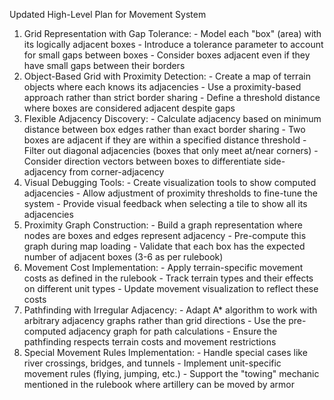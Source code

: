  Updated High-Level Plan for Movement System

  1. Grid Representation with Gap Tolerance:
    - Model each "box" (area) with its logically adjacent boxes
    - Introduce a tolerance parameter to account for small gaps between boxes
    - Consider boxes adjacent even if they have small gaps between their borders
  2. Object-Based Grid with Proximity Detection:
    - Create a map of terrain objects where each knows its adjacencies
    - Use a proximity-based approach rather than strict border sharing
    - Define a threshold distance where boxes are considered adjacent despite gaps
  3. Flexible Adjacency Discovery:
    - Calculate adjacency based on minimum distance between box edges rather than exact border sharing
    - Two boxes are adjacent if they are within a specified distance threshold
    - Filter out diagonal adjacencies (boxes that only meet at/near corners)
    - Consider direction vectors between boxes to differentiate side-adjacency from corner-adjacency
  4. Visual Debugging Tools:
    - Create visualization tools to show computed adjacencies
    - Allow adjustment of proximity thresholds to fine-tune the system
    - Provide visual feedback when selecting a tile to show all its adjacencies
  5. Proximity Graph Construction:
    - Build a graph representation where nodes are boxes and edges represent adjacency
    - Pre-compute this graph during map loading
    - Validate that each box has the expected number of adjacent boxes (3-6 as per rulebook)
  6. Movement Cost Implementation:
    - Apply terrain-specific movement costs as defined in the rulebook
    - Track terrain types and their effects on different unit types
    - Update movement visualization to reflect these costs
  7. Pathfinding with Irregular Adjacency:
    - Adapt A* algorithm to work with arbitrary adjacency graphs rather than grid directions
    - Use the pre-computed adjacency graph for path calculations
    - Ensure the pathfinding respects terrain costs and movement restrictions
  8. Special Movement Rules Implementation:
    - Handle special cases like river crossings, bridges, and tunnels
    - Implement unit-specific movement rules (flying, jumping, etc.)
    - Support the "towing" mechanic mentioned in the rulebook where artillery can be moved by armor
